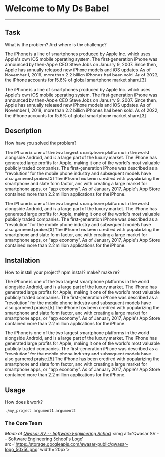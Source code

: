 # Welcome to My Ds Babel
***

## Task
What is the problem? And where is the challenge?

The iPhone is a line of smartphones produced by Apple Inc. which uses Apple's own iOS mobile operating system. The first-generation iPhone was announced by then-Apple CEO Steve Jobs on January 9, 2007. Since then, Apple has annually released new iPhone models and iOS updates. As of November 1, 2018, more than 2.2 billion iPhones had been sold. As of 2022, the iPhone accounts for 15.6% of global smartphone market share.[3]

The iPhone is a line of smartphones produced by Apple Inc. which uses Apple's own iOS mobile operating system. The first-generation iPhone was announced by then-Apple CEO Steve Jobs on January 9, 2007. Since then, Apple has annually released new iPhone models and iOS updates. As of November 1, 2018, more than 2.2 billion iPhones had been sold. As of 2022, the iPhone accounts for 15.6% of global smartphone market share.[3]

## Description
How have you solved the problem?

The iPhone is one of the two largest smartphone platforms in the world alongside Android, and is a large part of the luxury market. The iPhone has generated large profits for Apple, making it one of the world's most valuable publicly traded companies. The first-generation iPhone was described as a "revolution" for the mobile phone industry and subsequent models have also garnered praise.[5] The iPhone has been credited with popularizing the smartphone and slate form factor, and with creating a large market for smartphone apps, or "app economy". As of January 2017, Apple's App Store contained more than 2.2 million applications for the iPhone.

The iPhone is one of the two largest smartphone platforms in the world alongside Android, and is a large part of the luxury market. The iPhone has generated large profits for Apple, making it one of the world's most valuable publicly traded companies. The first-generation iPhone was described as a "revolution" for the mobile phone industry and subsequent models have also garnered praise.[5] The iPhone has been credited with popularizing the smartphone and slate form factor, and with creating a large market for smartphone apps, or "app economy". As of January 2017, Apple's App Store contained more than 2.2 million applications for the iPhone.

## Installation
How to install your project? npm install? make? make re?

The iPhone is one of the two largest smartphone platforms in the world alongside Android, and is a large part of the luxury market. The iPhone has generated large profits for Apple, making it one of the world's most valuable publicly traded companies. The first-generation iPhone was described as a "revolution" for the mobile phone industry and subsequent models have also garnered praise.[5] The iPhone has been credited with popularizing the smartphone and slate form factor, and with creating a large market for smartphone apps, or "app economy". As of January 2017, Apple's App Store contained more than 2.2 million applications for the iPhone.

The iPhone is one of the two largest smartphone platforms in the world alongside Android, and is a large part of the luxury market. The iPhone has generated large profits for Apple, making it one of the world's most valuable publicly traded companies. The first-generation iPhone was described as a "revolution" for the mobile phone industry and subsequent models have also garnered praise.[5] The iPhone has been credited with popularizing the smartphone and slate form factor, and with creating a large market for smartphone apps, or "app economy". As of January 2017, Apple's App Store contained more than 2.2 million applications for the iPhone.

## Usage
How does it work?
```
./my_project argument1 argument2
```

### The Core Team


<span><i>Made at <a href='https://qwasar.io'>Qwasar SV -- Software Engineering School</a></i></span>
<span><img alt='Qwasar SV -- Software Engineering School's Logo' src='https://storage.googleapis.com/qwasar-public/qwasar-logo_50x50.png' width='20px'></span>
